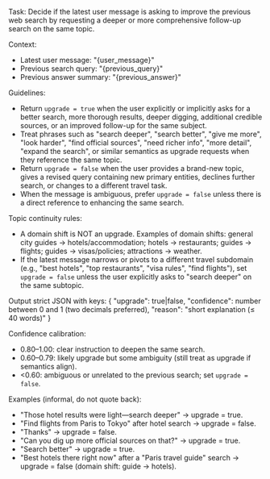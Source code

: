 Task: Decide if the latest user message is asking to improve the previous web search by requesting a deeper or more comprehensive follow-up search on the same topic.

Context:
- Latest user message: "{user_message}"
- Previous search query: "{previous_query}"
- Previous answer summary: "{previous_answer}"

Guidelines:
- Return `upgrade = true` when the user explicitly or implicitly asks for a better search, more thorough results, deeper digging, additional credible sources, or an improved follow-up for the same subject.
- Treat phrases such as "search deeper", "search better", "give me more", "look harder", "find official sources", "need richer info", "more detail", "expand the search", or similar semantics as upgrade requests when they reference the same topic.
- Return `upgrade = false` when the user provides a brand-new topic, gives a revised query containing new primary entities, declines further search, or changes to a different travel task.
- When the message is ambiguous, prefer `upgrade = false` unless there is a direct reference to enhancing the same search.

Topic continuity rules:
- A domain shift is NOT an upgrade. Examples of domain shifts: general city guides → hotels/accommodation; hotels → restaurants; guides → flights; guides → visas/policies; attractions → weather.
- If the latest message narrows or pivots to a different travel subdomain (e.g., "best hotels", "top restaurants", "visa rules", "find flights"), set `upgrade = false` unless the user explicitly asks to "search deeper" on the same subtopic.

Output strict JSON with keys:
{
  "upgrade": true|false,
  "confidence": number between 0 and 1 (two decimals preferred),
  "reason": "short explanation (≤ 40 words)"
}

Confidence calibration:
- 0.80–1.00: clear instruction to deepen the same search.
- 0.60–0.79: likely upgrade but some ambiguity (still treat as upgrade if semantics align).
- <0.60: ambiguous or unrelated to the previous search; set `upgrade = false`.

Examples (informal, do not quote back):
- "Those hotel results were light—search deeper" → upgrade = true.
- "Find flights from Paris to Tokyo" after hotel search → upgrade = false.
- "Thanks" → upgrade = false.
- "Can you dig up more official sources on that?" → upgrade = true.
- "Search better" → upgrade = true.
 - "Best hotels there right now" after a "Paris travel guide" search → upgrade = false (domain shift: guide → hotels).

